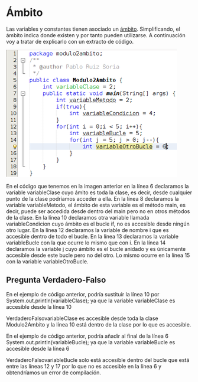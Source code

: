 # Ámbito

Las variables y constantes tienen asociado un [ámbito](https://es.wikipedia.org/wiki/%C3%81mbito_(programaci%C3%B3n)). Simplificando, el ámbito indica donde existen y por tanto pueden utilizarse. A continuación voy a tratar de explicarlo con un extracto de código.


![Código con ejemplo de ámbito de variables](img/Modulo2Ambito.png "Código con ejemplo de ámbito de variables")


En el código que tenemos en la imagen anterior en la línea 6 declaramos la variable variableClase cuyo ámito es toda la clase, es decir, desde cualquier punto de la clase podríamos acceder a ella. En la línea 8 declaramos la variable variableMetodo, el ámbito de esta variable es el método main, es decir, puede ser accedida desde dentro del main pero no en otros métodos de la clase. En la línea 10 declaramos otra variable llamada variableCondicion cuyo ámbito es el bucle if, no es accesible desde ningún otro lugar. En la línea 12 declaramos la variable de nombre i que es accesible dentro de todo el bucle. En la línea 13 declaramos la variable variableBucle con la que ocurre lo mismo que con i. En la línea 14 declaramos la variable j cuyo ámbito es el bucle anidado y es únicamente accesible desde este bucle pero no del otro. Lo mismo ocurre en la línea 15 con la variable variableOtroBucle.

## Pregunta Verdadero-Falso

<quiz name=""><question><p>En el ejemplo de código anterior, podría sustituir la línea 10 por System.out.println(variableClase); ya que la variable variableClase es accesible desde la línea 10</p><answer correct>Verdadero</answer><answer>Falso</answer><explanation>variableClase es accesible desde toda la clase Modulo2Ambito y la línea 10 está dentro de la clase por lo que es accesible.</explanation></question><question><p>En el ejemplo de código anterior, podría añadir al final de la línea 6 System.out.println(variableBucle); ya que la variable variableBucle es accesible desde la línea 6</p><answer>Verdadero</answer><answer correct>Falso</answer><explanation>variableBucle solo está accesible dentro del bucle que está entre las líneas 12 y 17 por lo que no es accesible en la línea 6 y obtendríamos un error de compilación.</explanation></question></quiz>


